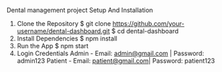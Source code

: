Dental management project
Setup And Installation
 1. Clone the Repository
 $ git clone https://github.com/your-username/dental-dashboard.git
 $ cd dental-dashboard
 2. Install Dependencies
 $ npm install
 3. Run the App
 $ npm start
 4. Login Credentials
 Admin - Email: admin@gmail.com | Password: admin123
 Patient - Email: patient@gmail.com| Password: patient123
